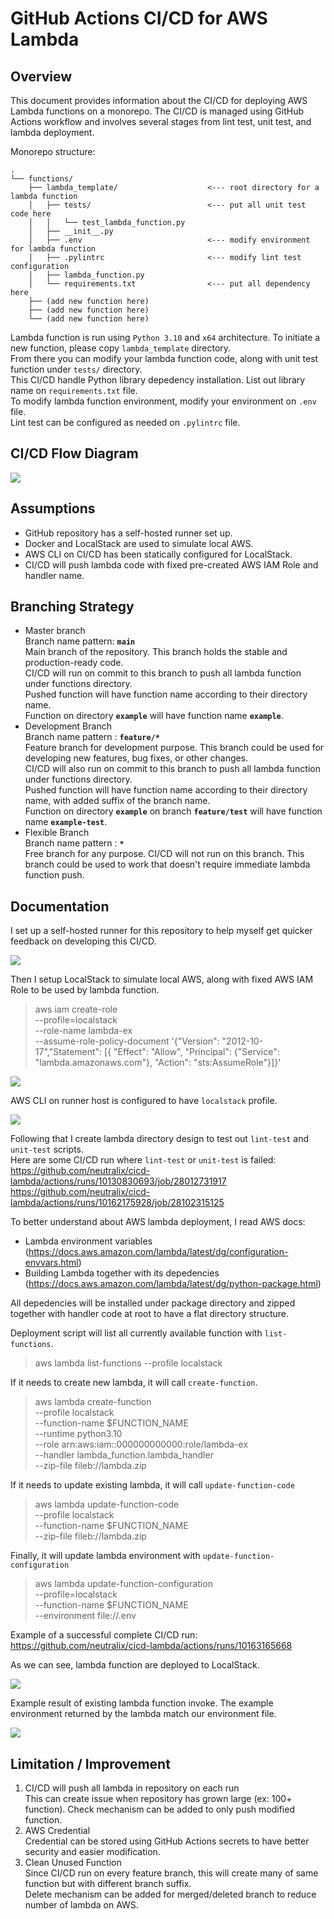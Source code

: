 # GitHub Actions CI/CD for AWS Lambda

## Overview
This document provides information about the CI/CD for deploying AWS Lambda functions on a monorepo. The CI/CD is managed using GitHub Actions workflow and involves several stages from lint test, unit test, and lambda deployment.

Monorepo structure:
```
.
└── functions/
    ├── lambda_template/                    <--- root directory for a lambda function
    │   ├── tests/                          <--- put all unit test code here
    │   │   └── test_lambda_function.py
    │   ├── __init__.py
    │   ├── .env                            <--- modify environment for lambda function
    │   ├── .pylintrc                       <--- modify lint test configuration
    │   ├── lambda_function.py
    │   └── requirements.txt                <--- put all dependency here
    ├── (add new function here)
    ├── (add new function here)
    └── (add new function here)
```

Lambda function is run using `Python 3.10` and `x64` architecture. To initiate a new function, please copy `lambda_template` directory.  
From there you can modify your lambda function code, along with unit test function under `tests/` directory.  
This CI/CD handle Python library depedency installation. List out library name on `requirements.txt` file.  
To modify lambda function environment, modify your environment on `.env` file.  
Lint test can be configured as needed on `.pylintrc` file.  

## CI/CD Flow Diagram

![](images/diagram.png)

## Assumptions
- GitHub repository has a self-hosted runner set up.
- Docker and LocalStack are used to simulate local AWS.
- AWS CLI on CI/CD has been statically configured for LocalStack.
- CI/CD will push lambda code with fixed pre-created AWS IAM Role and handler name.

## Branching Strategy
- Master branch  
Branch name pattern: **`main`**  
Main branch of the repository. This branch holds the stable and production-ready code.  
CI/CD will run on commit to this branch to push all lambda function under functions directory.  
Pushed function will have function name according to their directory name.  
Function on directory **`example`** will have function name **`example`**.  
- Development Branch  
Branch name pattern : **`feature/*`**  
Feature branch for development purpose. This branch could be used for developing new features, bug fixes, or other changes.  
CI/CD will also run on commit to this branch to push all lambda function under functions directory.  
Pushed function will have function name according to their directory name, with added suffix of the branch name.  
Function on directory **`example`** on branch **`feature/test`** will have function name **`example-test`**.  
- Flexible Branch  
Branch name pattern : **`*`**  
Free branch for any purpose. CI/CD will not run on this branch. This branch could be used to work that doesn't require immediate lambda function push.  

## Documentation
I set up a self-hosted runner for this repository to help myself get quicker feedback on developing this CI/CD.  

![](images/runner.png)

Then I setup LocalStack to simulate local AWS, along with fixed AWS IAM Role to be used by lambda function.

> aws iam create-role \
    --profile=localstack \
    --role-name lambda-ex \
    --assume-role-policy-document '{"Version": "2012-10-17","Statement": [{ "Effect": "Allow", "Principal": {"Service": "lambda.amazonaws.com"}, "Action": "sts:AssumeRole"}]}' 

![](images/localstack-role.png)

AWS CLI on runner host is configured to have `localstack` profile.  

![](images/aws-cli-profile.png)

Following that I create lambda directory design to test out `lint-test` and `unit-test` scripts.  
Here are some CI/CD run where `lint-test` or `unit-test` is failed:  
https://github.com/neutralix/cicd-lambda/actions/runs/10130830693/job/28012731917  
https://github.com/neutralix/cicd-lambda/actions/runs/10162175928/job/28102315125  

To better understand about AWS lambda deployment, I read AWS docs:  
- Lambda environment variables (https://docs.aws.amazon.com/lambda/latest/dg/configuration-envvars.html)  
- Building Lambda together with its depedencies (https://docs.aws.amazon.com/lambda/latest/dg/python-package.html)  

All depedencies will be installed under package directory and zipped together with handler code at root to have a flat directory structure.  

Deployment script will list all currently available function with `list-functions`.  
> aws lambda list-functions --profile localstack

If it needs to create new lambda, it will call `create-function`.  
> aws lambda create-function \
    --profile localstack \
    --function-name $FUNCTION_NAME \
    --runtime python3.10 \
    --role arn:aws:iam::000000000000:role/lambda-ex \
    --handler lambda_function.lambda_handler \
    --zip-file fileb://lambda.zip

If it needs to update existing lambda, it will call `update-function-code`  
> aws lambda update-function-code \
    --profile localstack \
    --function-name $FUNCTION_NAME \
    --zip-file fileb://lambda.zip

Finally, it will update lambda environment with `update-function-configuration`
> aws lambda update-function-configuration \
    --profile=localstack \
    --function-name $FUNCTION_NAME \
    --environment file://.env

Example of a successful complete CI/CD run:
https://github.com/neutralix/cicd-lambda/actions/runs/10163165668

As we can see, lambda function are deployed to LocalStack.

![](images/success-cicd.png)

Example result of existing lambda function invoke. The example environment returned by the lambda match our environment file.

![](images/invoke-triangle.png)


## Limitation / Improvement

1. CI/CD will push all lambda in repository on each run  
This can create issue when repository has grown large (ex: 100+ function).
Check mechanism can be added to only push modified function.
2. AWS Credential  
Credential can be stored using GitHub Actions secrets to have better security and easier modification.
3. Clean Unused Function  
Since CI/CD run on every feature branch, this will create many of same function but with different branch suffix.  
Delete mechanism can be added for merged/deleted branch to reduce number of lambda on AWS.
